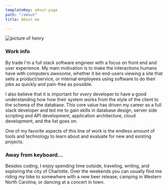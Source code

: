 ```yaml
---
templateKey: about-page
path: "/about"
title: About me

---
```

![picture of henry](/img/henry.jpg "henry.jpg")

### Work info

By trade I'm a full stack software engineer with a focus on front end and user experience.
My main motivation is to make the interactions humans have with computers _awesome_, whether it
be end-users viewing a site that sells a product/service, or internal employees using software
to do their jobs as quickly and pain-free as possible.

I also believe that it is important for _every_ developer to have a good understanding how how their
system works from the style of the client to the schema of the database. This core value has driven
my career as a full stack developer and led me to gain skills in database design, server side scripting
and API development, application architecture, cloud development, and the list goes on.

One of my favorite aspects of this line of work is the endless amount of tools and technology to
learn about and evaluate for new and existing projects.

### Away from keyboard...

Besides coding, I enjoy spending time outside, traveling, writing, and exploring the city of
Charlotte. Over the weekends you can usually find me riding my bike to somewhere with a new beer release,
camping in Western North Carolina, or dancing at a concert in town.